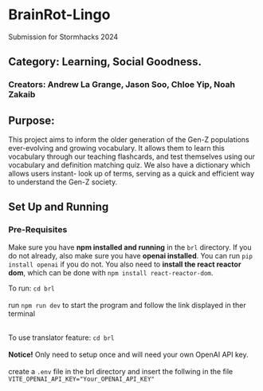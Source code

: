 # BrainRot-Lingo
Submission for Stormhacks 2024

## Category: Learning, Social Goodness. 

### Creators: Andrew La Grange, Jason Soo, Chloe Yip, Noah Zakaib

## Purpose:

This project aims to inform the older generation of the Gen-Z populations ever-evolving and growing
vocabulary.  It allows them to learn this vocabulary through our teaching flashcards, and test themselves
using our vocabulary and definition matching quiz. We also have a dictionary which allows users instant-
look up of terms, serving as a quick and efficient way to understand the Gen-Z society.

## Set Up and Running

### Pre-Requisites
Make sure you have **npm installed and running** in the `brl` directory.
If you do not already, also make sure you have **openai installed**. You can run `pip install openai` if you do not. You also need to **install the react reactor dom**, which can be done with `npm install react-reactor-dom`. <br>

To run:
    `cd brl` <br> <br>
     run `npm run dev` to start the program and follow the link displayed in ther terminal <br><br>

To use translator feature: `cd brl` <br> <br>
    **Notice!** Only need to setup once and will need your own OpenAI API key.<br> <br>
    create a `.env` file in the brl directory and insert the follwing in the file <br>
    `VITE_OPENAI_API_KEY="Your_OPENAI_API_KEY"` <br>
